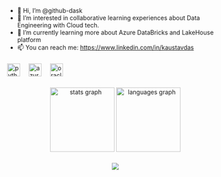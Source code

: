 - 👋 Hi, I’m @github-dask
- 👀 I’m interested in collaborative learning experiences about Data Engineering with Cloud tech.
- 🌱 I’m currently learning more about Azure DataBricks and LakeHouse platform
- 📫 You can reach me: https://www.linkedin.com/in/kaustavdas
###

<div align="left">
  <img src="https://cdn.jsdelivr.net/gh/devicons/devicon/icons/python/python-original.svg" height="30" alt="python logo"  />
  <img width="12" />
  <img src="https://cdn.jsdelivr.net/gh/devicons/devicon/icons/azure/azure-original.svg" height="30" alt="azure logo"  />
  <img width="12" />
  <img src="https://cdn.jsdelivr.net/gh/devicons/devicon/icons/oracle/oracle-original.svg" height="30" alt="oracle logo"  />
</div>

###

<div align="center">
  <img src="https://github-readme-stats.vercel.app/api?username=github-dask&hide_title=false&hide_rank=false&show_icons=true&include_all_commits=true&count_private=true&disable_animations=false&theme=dracula&locale=en&hide_border=false" height="150" alt="stats graph"  />
  <img src="https://github-readme-stats.vercel.app/api/top-langs?username=github-dask&locale=en&hide_title=false&layout=compact&card_width=320&langs_count=5&theme=dracula&hide_border=false" height="150" alt="languages graph"  />
</div>

###

<div align="center">
  <img src="https://profile-counter.glitch.me/github-dask/count.svg?"  />
</div>

###

<!---
github-dask/github-dask is a ✨ special ✨ repository because its `README.md` (this file) appears on your GitHub profile.
You can click the Preview link to take a look at your changes.
--->
